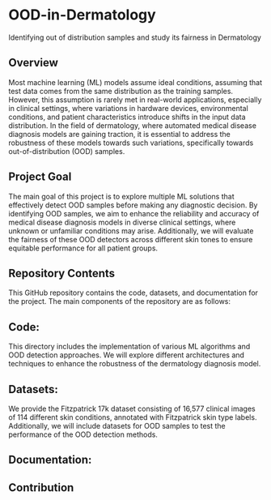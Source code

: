 # OOD-in-Dermatology
Identifying out of distribution samples and study  its fairness  in Dermatology

## Overview
Most machine learning (ML) models assume ideal conditions, assuming that test data comes from the same distribution as the training samples. However, this assumption is rarely met in real-world applications, especially in clinical settings, where variations in hardware devices, environmental conditions, and patient characteristics introduce shifts in the input data distribution. In the field of dermatology, where automated medical disease diagnosis models are gaining traction, it is essential to address the robustness of these models towards such variations, specifically towards out-of-distribution (OOD) samples.

## Project Goal
The main goal of this project is to explore multiple ML solutions that effectively detect OOD samples before making any diagnostic decision. By identifying OOD samples, we aim to enhance the reliability and accuracy of medical disease diagnosis models in diverse clinical settings, where unknown or unfamiliar conditions may arise. Additionally, we will evaluate the fairness of these OOD detectors across different skin tones to ensure equitable performance for all patient groups.

## Repository Contents
This GitHub repository contains the code, datasets, and documentation for the project. The main components of the repository are as follows:

## Code: 
This directory includes the implementation of various ML algorithms and OOD detection approaches. We will explore different architectures and techniques to enhance the robustness of the dermatology diagnosis model.

## Datasets: 
We provide the Fitzpatrick 17k dataset consisting of 16,577 clinical images of 114 different skin conditions, annotated with Fitzpatrick skin type labels. Additionally, we will include datasets for OOD samples to test the performance of the OOD detection methods.

## Documentation: 

## Contribution
